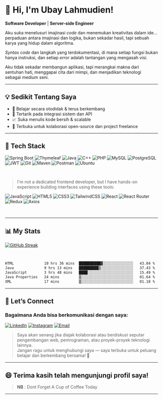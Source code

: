 # 👋 Hi, I'm Ubay Lahmudien!

**Software Developer** | **Server-side Engineer**

Aku suka menelusuri imajinasi _code_ dan menemukan kreativitas dalam ide... 
perpaduan antara imajinasi dan logika,
bukan sekadar hasil, tapi sebuah karya yang hidup dalam algoritma.

_Syntax code_ dan langkah yang terdokumentasi, 
di mana setiap fungsi bukan hanya instruksi,
dan setiap _error_ adalah tantangan yang mengasah visi.

Aku tidak sekadar membangun aplikasi,
tapi merangkai makna dari sentuhan hati,
menggapai cita dari mimpi,
dan menjadikan teknologi sebagai medium seni.

---

## 💡 Sedikit Tentang Saya

- 🧠 Belajar secara otodidak & terus berkembang
- 🔌 Tertarik pada integrasi sistem dan API
- 📈 Suka menulis kode bersih & scalable
- 🤝 Terbuka untuk kolaborasi open-source dan project freelance

---

## 🚀 Tech Stack


![Spring Boot](https://img.shields.io/badge/springboot-%236DB33F.svg?style=for-the-badge&logo=springboot&logoColor=white)
![Thymeleaf](https://img.shields.io/badge/thymeleaf-%232B5F10.svg?style=for-the-badge&logo=thymeleaf&logoColor=white)
![Java](https://img.shields.io/badge/Java-%23ED8B00.svg?style=for-the-badge&logo=java&logoColor=white)
![C++](https://img.shields.io/badge/c++-%2300599C.svg?style=for-the-badge&logo=c%2B%2B&logoColor=white)
![PHP](https://img.shields.io/badge/php-%23777BB4.svg?style=for-the-badge&logo=php&logoColor=white)
![MySQL](https://img.shields.io/badge/mysql-%2300f.svg?style=for-the-badge&logo=mysql&logoColor=white)
![PostgreSQL](https://img.shields.io/badge/postgresql-%23336791.svg?style=for-the-badge&logo=postgresql&logoColor=white)
![JWT](https://img.shields.io/badge/JWT-black?style=for-the-badge&logo=JSON%20web%20tokens)
![Git](https://img.shields.io/badge/Git-F05032?style=for-the-badge&logo=git&logoColor=white)
![Maven](https://img.shields.io/badge/Maven-CC2229?style=for-the-badge&logo=apachemaven&logoColor=white)
![Postman](https://img.shields.io/badge/Postman-FF6C37?style=for-the-badge&logo=postman&logoColor=white)
![Ubuntu](https://img.shields.io/badge/Ubuntu-E95420?style=for-the-badge&logo=ubuntu&logoColor=white)

<br/>

> I'm not a dedicated frontend developer, but I have hands-on experience building interfaces using these tools:

![JavaScript](https://img.shields.io/badge/javascript-%23323330.svg?style=for-the-badge&logo=javascript&logoColor=%23F7DF1E)
![HTML5](https://img.shields.io/badge/html5-%23E34F26.svg?style=for-the-badge&logo=html5&logoColor=white)
![CSS3](https://img.shields.io/badge/css3-%231572B6.svg?style=for-the-badge&logo=css3&logoColor=white)
![TailwindCSS](https://img.shields.io/badge/tailwindcss-%2338B2AC.svg?style=for-the-badge&logo=tailwind-css&logoColor=white)
![React](https://img.shields.io/badge/react-%2320232a.svg?style=for-the-badge&logo=react&logoColor=%2361DAFB)
![React Router](https://img.shields.io/badge/React_Router-CA4245?style=for-the-badge&logo=react-router&logoColor=white)
![Redux](https://img.shields.io/badge/redux-%23593d88.svg?style=for-the-badge&logo=redux&logoColor=white)
![Axios](https://img.shields.io/badge/Axios-5A29E4?style=for-the-badge&logo=axios&logoColor=white)

<br/>

---

## 📊 My Stats

[![GitHub Streak](https://github-readme-streak-stats-tau-lac.vercel.app?user=Mudien-UB&theme=tokyonight)](https://git.io/streak-stats)

<br/>

<!--START_SECTION:waka-->

```txt
HTML              10 hrs 36 mins  ██████████▓░░░░░░░░░░░░░░   43.04 %
Java              9 hrs 13 mins   █████████▒░░░░░░░░░░░░░░░   37.43 %
JavaScript        3 hrs 48 mins   ████░░░░░░░░░░░░░░░░░░░░░   15.49 %
Java Properties   24 mins         ▒░░░░░░░░░░░░░░░░░░░░░░░░   01.64 %
XML               17 mins         ▒░░░░░░░░░░░░░░░░░░░░░░░░   01.18 %
```

<!--END_SECTION:waka-->



---

## 🤝 Let’s Connect

### Bagaimana Anda bisa berkomunikasi dengan saya:

[![LinkedIn](https://img.shields.io/badge/LinkedIn-%230A66C2.svg?style=for-the-badge&logo=linkedin&logoColor=white)](https://www.linkedin.com/in/ubay-lahmudien-mudienub075)
[![Instagram](https://img.shields.io/badge/Instagram-%23E4405F.svg?style=for-the-badge&logo=instagram&logoColor=white)](https://www.instagram.com/mudien_ub/)
[![Email](https://img.shields.io/badge/Email-mudienub@gmail.com-D14836?style=for-the-badge&logo=gmail&logoColor=white)](mailto:mudienub@gmail.com)

> Saya akan senang jika diajak kolaborasi atau berdiskusi seputar pengembangan web, pemrograman, atau proyek-proyek teknologi lainnya.  
> Jangan ragu untuk menghubungi saya — saya terbuka untuk peluang belajar dan berkembang bersama! 🚀

---

😄 Terima kasih telah mengunjungi profil saya!
---

> **NB** : Dont Forget A Cup of Coffee Today

---
<!--

![Trophy](https://github-profile-trophy.vercel.app/?username=Mudien-UB&theme=radical&no-frame=false&no-bg=true&row=1&margin-w=4&rank=SECRET)
![](https://github-contributor-stats.vercel.app/api?username=Mudien-UB&limit=5&theme=transparent&combine_all_yearly_contributions=true) 

![GitHub Stats](https://github-readme-stats.vercel.app/api?username=Mudien-UB&show_icons=true&theme=whatsapp-dark)
![Top Langs](https://github-readme-stats.vercel.app/api/top-langs/?username=Mudien-UB&layout=compact&  theme=tokyonight)
-->
